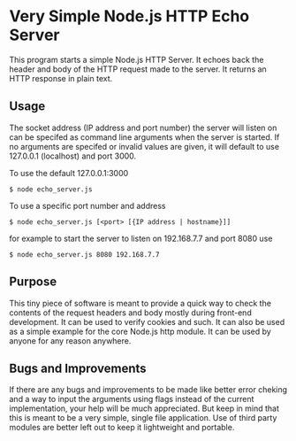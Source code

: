 # Very Simple Node.js HTTP Echo Server
This program starts a simple Node.js HTTP Server. It echoes back the header and body of the
HTTP request made to the server. It returns an HTTP response in plain text. 


## Usage
The socket address (IP address and port number) the server will listen on can be specifed as command line arguments when the server is started.
If no arguments are specifed or invalid values are given, it will default to use 127.0.0.1 (localhost) and port 3000.

To use the default 127.0.0.1:3000

`$ node echo_server.js`      

To use a specific port number and address 

`$ node echo_server.js [<port> [{IP address | hostname}]]`

for example to start the server to listen on 192.168.7.7 and port 8080 use

`$ node echo_server.js 8080 192.168.7.7`


## Purpose
This tiny piece of software is meant to provide a quick way to check the contents of the request headers and body mostly during front-end development. It can be used to verify cookies and such. It can also be used as a simple example for the core Node.js http module. It can be used by anyone for any reason anywhere.


## Bugs and Improvements
If there are any bugs and improvements to be made like better error cheking and a way to input the arguments using flags instead of the current implementation, your help will be much appreciated. But keep in mind that this is meant to be a very simple, single file application. Use of third party modules are better left out to keep it lightweight and portable.
